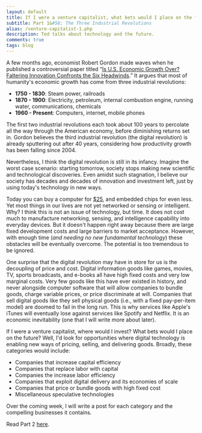 ```yaml
---
layout: default
title: If I were a venture capitalist, what bets would I place on the future?
subtitle: Part 1&#58; The Three Industrial Revolutions
alias: /venture-capitalist-1.php
description: Ted talks about technology and the future.
comments: true
tags: blog
---
```


<p>A few months ago, economist Robert Gordon made waves when he published a controversial paper titled &ldquo;<a href="http://www.nber.org/papers/w18315.pdf">Is U.S. Economic Growth Over? Faltering Innovation Confronts the Six Headwinds</a>.&rdquo; It argues that most of humanity's economic growth has come from three industrial revolutions:</p>

<ul>
<li><b>1750 - 1830</b>: Steam power, railroads</li>
<li><b>1870 - 1900</b>: Electricity, petroleum, internal combustion engine, running water, communications, chemicals</li>
<li><b>1960 - Present</b>: Computers, internet, mobile phones</li>
</ul>

<p>The first two industrial revolutions each took about 100 years to percolate all the way through the American economy, before diminishing returns set in. Gordon believes the third industrial revolution (the digital revolution) is already sputtering out after 40 years, considering how productivity growth has been falling since 2004.</p>

<p>Nevertheless, I think the digital revolution is still in its infancy. Imagine the worst case scenario: starting tomorrow, society stops making new scientific and technological discoveries. Even amidst such stagnation, I believe our society has decades and decades of innovation and investment left, just by using today's technology in new ways.</p>

<p>Today you can buy a computer for <a href="http://www.raspberrypi.org/">$25</a>, and embedded chips for even less. Yet most things in our lives are not yet networked or sensing or intelligent. Why? I think this is not an issue of technology, but time. It does not cost much to manufacture networking, sensing, and intelligence capability into everyday devices. But it doesn't happen right away because there are large fixed development costs and large barriers to market acceptance. However, with enough time (<em>and needing no new fundamental technology</em>) these obstacles will be eventually overcome. The potential is too tremendous to be ignored.</p>

<p>One surprise that the digital revolution may have in store for us is the decoupling of price and cost. Digital information goods like games, movies, TV, sports broadcasts, and e-books all have high fixed costs and very low marginal costs. Very few goods like this have ever existed in history, and never alongside computer software that will allow companies to bundle goods, charge variable prices, or price discriminate at will. Companies that sell digital goods like they sell physical goods (i.e., with a fixed pay-per-item model) are doomed to fail in the long run. This is why services like Apple's iTunes will eventually lose against services like Spotify and Netflix. It is an economic inevitability (one that I will write more about later).</p>

<p>If I were a venture capitalist, where would I invest? What bets would I place on the future? Well, I'd look for opportunities where digital technology is enabling new ways of pricing, selling, and delivering goods. Broadly, these categories would include:</p>

<ul>
<li>Companies that increase capital efficiency</li>
<li>Companies that replace labor with capital</li>
<li>Companies the increase labor efficiency</li>
<li>Companies that exploit digital delivery and its economies of scale</li>
<li>Companies that price or bundle goods with high fixed cost</li>
<li>Miscellaneous speculative technologies</li>
</ul>

<p>Over the coming week, I will write a post for each category and the compelling businesses it contains.</p>

<p>Read Part 2 <a href="/venture-capitalist-2">here</a>.</p>